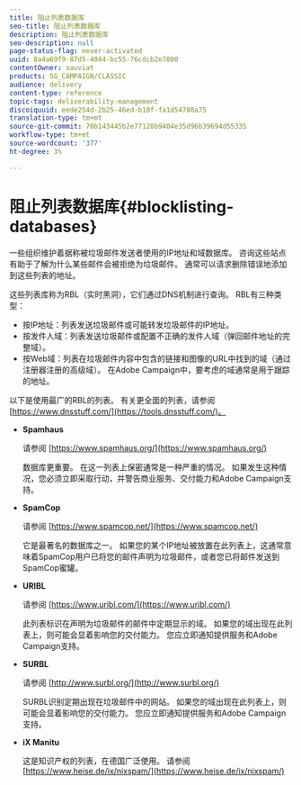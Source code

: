 ```yaml
---
title: 阻止列表数据库
seo-title: 阻止列表数据库
description: 阻止列表数据库
seo-description: null
page-status-flag: never-activated
uuid: 8a4a69f9-87d5-4044-bc55-76cdcb2e7800
contentOwner: sauviat
products: SG_CAMPAIGN/CLASSIC
audience: delivery
content-type: reference
topic-tags: deliverability-management
discoiquuid: eede254d-2b25-46ed-b10f-fa1d54780a75
translation-type: tm+mt
source-git-commit: 70b143445b2e77128b9404e35d96b39694d55335
workflow-type: tm+mt
source-wordcount: '377'
ht-degree: 3%

---
```



# 阻止列表数据库{#blocklisting-databases}

一些组织维护着据称被垃圾邮件发送者使用的IP地址和域数据库。 咨询这些站点有助于了解为什么某些邮件会被拒绝为垃圾邮件。 通常可以请求删除错误地添加到这些列表的地址。

这些列表库称为RBL（实时黑洞），它们通过DNS机制进行查询。 RBL有三种类型：

* 按IP地址：列表发送垃圾邮件或可能转发垃圾邮件的IP地址。
* 按发件人域：列表发送垃圾邮件或配置不正确的发件人域（弹回邮件地址的完整域）。
* 按Web域：列表在垃圾邮件内容中包含的链接和图像的URL中找到的域（通过注册器注册的高级域）。 在Adobe Campaign中，要考虑的域通常是用于跟踪的地址。

以下是使用最广的RBL的列表。 有关更全面的列表，请参阅 [https://www.dnsstuff.com/](https://tools.dnsstuff.com/)。

* **Spamhaus**

   请参阅 [https://www.spamhaus.org/](https://www.spamhaus.org/)

   数据库更重要。 在这一列表上保密通常是一种严重的情况。 如果发生这种情况，您必须立即采取行动，并警告商业服务、交付能力和Adobe Campaign支持。

* **SpamCop**

   请参阅 [https://www.spamcop.net/](https://www.spamcop.net/)

   它是最著名的数据库之一。 如果您的某个IP地址被放置在此列表上，这通常意味着SpamCop用户已将您的邮件声明为垃圾邮件，或者您已将邮件发送到SpamCop蜜罐。

* **URIBL**

   请参阅 [https://www.uribl.com/](https://www.uribl.com/)

   此列表标识在声明为垃圾邮件的邮件中定期显示的域。 如果您的域出现在此列表上，则可能会显着影响您的交付能力。 您应立即通知提供服务和Adobe Campaign支持。

* **SURBL**

   请参阅 [http://www.surbl.org/](http://www.surbl.org/)

   SURBL识别定期出现在垃圾邮件中的网站。 如果您的域出现在此列表上，则可能会显着影响您的交付能力。 您应立即通知提供服务和Adobe Campaign支持。

* **iX Manitu**

   这是知识产权的列表，在德国广泛使用。 请参阅 [https://www.heise.de/ix/nixspam/](https://www.heise.de/ix/nixspam/)

<!--* SORBS

  [https://www.nl.sorbs.net](https://www.nl.sorbs.net) compiles a list of IP addresses that are reputed to be dynamic IP address (i.e. attributed temporarily to ISP subscribers) or "open relay" addresses. Certain domains check whether the IP address of a sender is not listed on this site before accepting email. Checking the IP addresses on this site can prove useful.-->